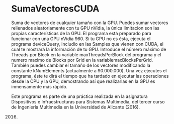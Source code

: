 # SumaVectoresCUDA
Suma de vectores de cualquier tamaño con la GPU. Puedes sumar vectores rellenados aleatoriamente con tu GPU nVidia, la única limitacion son las propias características de la GPU.
El programa está preparado para funcionar con una GPU nVidia 960. Si tu GPU no es ésta, ejecuta el programa deviceQuery, includio en las Samples que vienen con CUDA, el cual te mostrará la información de tu GPU. Introduce el número máximo de Threads por Block en la variable maxThreadsPerBlock del programa y el numero maximo de Blocks por Grid en la variablemaxBlocksPerGrid. También puedes cambiar el tamaño de los vectores modificando la constante kNumElements (actualmente a 90.000.000).
Una vez ejecutes el programa, éste te dirá el tiempo que ha tardado en ejecutar las operaciones desde la CPU y la GPU, demostrando así que realizarlas en la GPU es inmensamente más rápido.

Este programa es parte de una práctica realizada en la asignatura Dispositivos e Infraestructuras para Sistemas Multimedia, del tercer curso de Ingeniería Multimedia en la Universidad de Alicante (2016).

2016.
